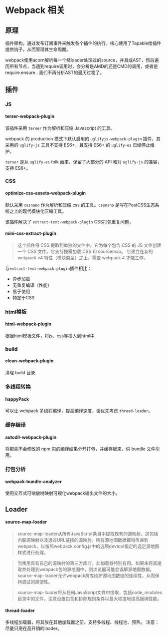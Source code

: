 # Webpack 相关
## 原理

插件架构，通过发布订阅事件来触发各个插件的执行。核心使用了Tapable给插件提供钩子，从而管理其生命周期。

webpack使用acorn解析每一个经loader处理过的source，并且成AST，然后遍历所有节点，当遇到require调用时，会分析是AMD的还是CMD的调用，或者是require.ensure . 我们不再分析AST的遍历过程了。
## 插件
### JS
#### terser-webpack-plugin
该插件采用 `terser` 作为解析和压缩 Javascript 的工具。

webpack 的 production 模式下默认启用的 `uglifyjs-webpack-plugin` 插件，其采用的 `uglify-js` 工具不支持 ES6+，且支持 ES6+ 的 `uglify-es` 已经停止维护。

`terser` 是从 `uglify-es` folk 而来，保留了大部分的 API 和对 `uglify-js` 的兼容，支持 ES6+。
### CSS
#### optimize-css-assets-webpack-plugin
默认采用 `cssnano` 作为解析和压缩 css 的工具。`cssnano` 是写在PostCSS生态系统之上的现代模块化压缩工具。

该插件解决了 `extract-text-webpack-plugin` CSS打包重复问题，

#### mini-css-extract-plugin
> 这个插件将 CSS 提取到单独的文件中。它为每个包含 CSS 的 JS 文件创建一个 CSS 文件。它支持按需加载 CSS 和 sourcemap。
它建立在新的 webpack v4 特性（模块类型）之上，需要 webpack 4 才能工作。

与`extract-text-webpack-plugin`插件相比：
- 异步加载
- 无重复编译（性能）
- 易于使用
- 特定于CSS

### html模板
#### html-webpack-plugin
根据html模板文件，将js、css等插入到html中

### build
#### clean-webpack-plugin
清理 build 目录

### 多线程转换
#### happyPack
可以让 webpack 多线程编译，提高编译速度，请优先考虑 `thread-loader`。

### 缓存编译
#### autodll-webpack-plugin
将那些不会修改的 npm 包的编译结果分开打包，并缓存起来，供 bundle 文件引用。

### 打包分析
#### webpack-bundle-analyzer
使用交互式可缩放树映射可视化webpack输出文件的大小。

## Loader
#### source-map-loader
> source-map-loader从所有JavaScript条目中提取现有的源映射。这包括内联源映射以及通过URL链接的源映射。所有源地图数据都将传递到webpack，以按照webpack.config.js中的选项devtool指定的选定源地图样式进行处理。

> 当使用具有自己的源映射的第三方库时，此加载器特别有用。如果未将其提取并处理到webpack包的源地图中，则浏览器可能会误解源地图数据。source-map-loader允许webpack跨库维护源地图数据的连续性，从而保持调试的简便性。

> source-map-loader将从任何JavaScript文件中提取，包括node_modules目录中的文件。注意设置包含和排除规则条件以最大程度地提高捆绑性能。

#### thread-loader
多线程加载器，将其放在其他加载器之前。支持多线程、线程池、预热。
注意：尽量只用在高开销的loader。